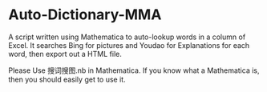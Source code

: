 # Auto-Dictionary-MMA
A script written using Mathematica to auto-lookup words in a column of Excel. It searches Bing for pictures and Youdao for Explanations for each word, then export out a HTML file.

Please Use 搜词搜图.nb in Mathematica. If you know what a Mathematica is, then you should easily get to use it.

